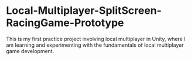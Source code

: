 # Local-Multiplayer-SplitScreen-RacingGame-Prototype
This is my first practice project involving local multiplayer in Unity, where I am learning and experimenting with the fundamentals of local multiplayer game development.
